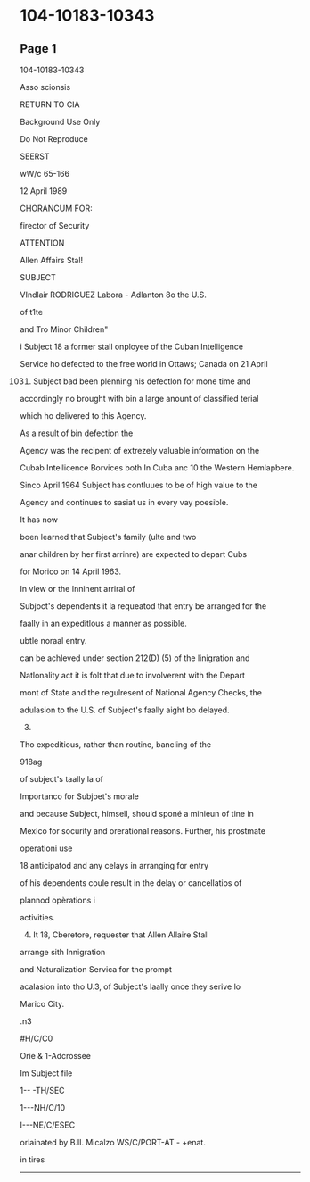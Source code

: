 # 104-10183-10343

## Page 1

104-10183-10343

Asso scionsis

RETURN TO CIA

Background Use Only

Do Not Reproduce

SEERST

wW/c 65-166

12 April 1989

CHORANCUM FOR:

firector of Security

ATTENTION

Allen Affairs Stal!

SUBJECT

VIndlair RODRIGUEZ Labora - Adlanton 8o the U.S.

of t1te

and Tro Minor Children"

i Subject 18 a former stall onployee of the Cuban Intelligence

Service ho defected to the free world in Ottaws; Canada on 21 April

1031. Subject bad been plenning his defectlon for mone time and

accordingly no brought with bin a large anount of classified terial

which ho delivered to this Agency.

As a result of bin defection the

Agency was the recipent of extrezely valuable information on the

Cubab Intellicence Borvices both In Cuba anc 10 the Western Hemlapbere.

Sinco April 1964 Subject has contluues to be of high value to the

Agency and continues to sasiat us in every vay poesible.

It has now

boen learned that Subject's family (ulte and two

anar children by her first arrinre) are expected to depart Cubs

for Morico on 14 April 1963.

In vlew or the Inninent arriral of

Subjoct's dependents it la requeatod that entry be arranged for the

faally in an expeditlous a manner as possible.

ubtle noraal entry.

can be achleved under section 212(D) (5) of the linigration and

Natlonality act it is folt that due to involverent with the Depart

mont of State and the regulresent of National Agency Checks, the

adulasion to the U.S. of Subject's faally aight bo delayed.

3.

Tho expeditious, rather than routine, bancling of the

918ag

of subject's taally la of

Importanco for Subjoet's morale

and because Subject, himsell, should sponé a minieun of tine in

MexIco for socurity and orerational reasons. Further, his prostmate

operationi use

18 anticipatod and any celays in arranging for entry

of his dependents coule result in the delay or cancellatios of

plannod opèrations i

activities.

4. It 18, Cberetore, requester that Allen Allaire Stall

arrange sith Innigration

and Naturalization Servica for the prompt

acalasion into tho U.3, of Subject's laally once they serive lo

Marico City.

.n3

#H/C/C0

Orie & 1-Adcrossee

Im Subject file

1-- -TH/SEC

1---NH/C/10

I---NE/C/ESEC

orlainated by B.Il. Micalzo WS/C/PORT-AT - +enat.

in tires

---

